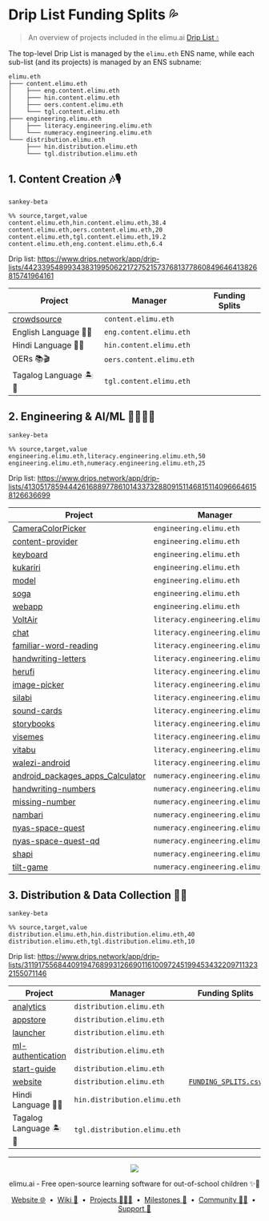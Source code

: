 # Drip List Funding Splits 💦

> An overview of projects included in the elimu.ai [Drip List 💧](https://www.drips.network/app/drip-lists/41305178594442616889778610143373288091511468151140966646158126636698)

The top-level Drip List is managed by the `elimu.eth` ENS name, while each sub-list (and its projects) is managed by an ENS subname:
```
elimu.eth
├─── content.elimu.eth
│    ├─── eng.content.elimu.eth
│    ├─── hin.content.elimu.eth
│    ├─── oers.content.elimu.eth
│    └─── tgl.content.elimu.eth
├─── engineering.elimu.eth
│    ├─── literacy.engineering.elimu.eth
│    └─── numeracy.engineering.elimu.eth
└─── distribution.elimu.eth
     ├─── hin.distribution.elimu.eth
     └─── tgl.distribution.elimu.eth
```

## 1. Content Creation 🎶🎙️

```mermaid
sankey-beta

%% source,target,value
content.elimu.eth,hin.content.elimu.eth,38.4
content.elimu.eth,oers.content.elimu.eth,20
content.elimu.eth,tgl.content.elimu.eth,19.2
content.elimu.eth,eng.content.elimu.eth,6.4
```

Drip list: https://www.drips.network/app/drip-lists/44233954899343831995062217275215737681377860849646413826815741964161

| Project | Manager | Funding Splits |
| --- | --- | --- |
| [crowdsource](https://github.com/elimu-ai/crowdsource) | `content.elimu.eth` |  |
| English Language 🍔🏈 | `eng.content.elimu.eth` |  |
| Hindi Language 🏏🐯 | `hin.content.elimu.eth` |  |
| OERs 📚🎬 | `oers.content.elimu.eth` |  |
| Tagalog Language 🏝️🦎 | `tgl.content.elimu.eth` |  |

## 2. Engineering & AI/ML 👩🏽‍💻📱

```mermaid
sankey-beta

%% source,target,value
engineering.elimu.eth,literacy.engineering.elimu.eth,50
engineering.elimu.eth,numeracy.engineering.elimu.eth,25
```

Drip list: https://www.drips.network/app/drip-lists/41305178594442616889778610143373288091511468151140966646158126636699

| Project | Manager | Funding Splits |
| --- | --- | --- |
| [CameraColorPicker](https://github.com/elimu-ai/CameraColorPicker) | `engineering.elimu.eth` |  |
| [content-provider](https://github.com/elimu-ai/content-provider) | `engineering.elimu.eth` |  |
| [keyboard](https://github.com/elimu-ai/keyboard) | `engineering.elimu.eth` |  |
| [kukariri](https://github.com/elimu-ai/kukariri) | `engineering.elimu.eth` |  |
| [model](https://github.com/elimu-ai/model) | `engineering.elimu.eth` |  |
| [soga](https://github.com/elimu-ai/soga) | `engineering.elimu.eth` |  |
| [webapp](https://github.com/elimu-ai/webapp) | `engineering.elimu.eth` | [`FUNDING_SPLITS.csv`](https://github.com/elimu-ai/webapp/blob/main/FUNDING_SPLITS.csv) |
| [VoltAir](https://github.com/elimu-ai/VoltAir) | `literacy.engineering.elimu.eth` |  |
| [chat](https://github.com/elimu-ai/chat) | `literacy.engineering.elimu.eth` |  |
| [familiar-word-reading](https://github.com/elimu-ai/familiar-word-reading) | `literacy.engineering.elimu.eth` |  |
| [handwriting-letters](https://github.com/elimu-ai/handwriting-letters) | `literacy.engineering.elimu.eth` |  |
| [herufi](https://github.com/elimu-ai/herufi) | `literacy.engineering.elimu.eth` |  |
| [image-picker](https://github.com/elimu-ai/image-picker) | `literacy.engineering.elimu.eth` |  |
| [silabi](https://github.com/elimu-ai/silabi) | `literacy.engineering.elimu.eth` |  |
| [sound-cards](https://github.com/elimu-ai/sound-cards) | `literacy.engineering.elimu.eth` |  |
| [storybooks](https://github.com/elimu-ai/storybooks) | `literacy.engineering.elimu.eth` |  |
| [visemes](https://github.com/elimu-ai/visemes) | `literacy.engineering.elimu.eth` |  |
| [vitabu](https://github.com/elimu-ai/vitabu) | `literacy.engineering.elimu.eth` |  |
| [walezi-android](https://github.com/elimu-ai/walezi-android) | `literacy.engineering.elimu.eth` |  |
| [android_packages_apps_Calculator](https://github.com/elimu-ai/android_packages_apps_Calculator) | `numeracy.engineering.elimu.eth` |  |
| [handwriting-numbers](https://github.com/elimu-ai/handwriting-numbers) | `numeracy.engineering.elimu.eth` |  |
| [missing-number](https://github.com/elimu-ai/missing-number) | `numeracy.engineering.elimu.eth` |  |
| [nambari](https://github.com/elimu-ai/nambari) | `numeracy.engineering.elimu.eth` |  |
| [nyas-space-quest](https://github.com/elimu-ai/nyas-space-quest) | `numeracy.engineering.elimu.eth` |  |
| [nyas-space-quest-qd](https://github.com/elimu-ai/nyas-space-quest-qd) | `numeracy.engineering.elimu.eth` |  |
| [shapi](https://github.com/elimu-ai/shapi) | `numeracy.engineering.elimu.eth` |  |
| [tilt-game](https://github.com/elimu-ai/tilt-game) | `numeracy.engineering.elimu.eth` |  |

## 3. Distribution & Data Collection 🛵💨

```mermaid
sankey-beta

%% source,target,value
distribution.elimu.eth,hin.distribution.elimu.eth,40
distribution.elimu.eth,tgl.distribution.elimu.eth,10
```

Drip list: https://www.drips.network/app/drip-lists/31191755684409194768993126690116100972451994534322097113232155071146

| Project | Manager | Funding Splits |
| --- | --- | --- |
| [analytics](https://github.com/elimu-ai/analytics) | `distribution.elimu.eth` |  |
| [appstore](https://github.com/elimu-ai/appstore) | `distribution.elimu.eth` |  |
| [launcher](https://github.com/elimu-ai/launcher) | `distribution.elimu.eth` |  |
| [ml-authentication](https://github.com/elimu-ai/ml-authentication) | `distribution.elimu.eth` |  |
| [start-guide](https://github.com/elimu-ai/start-guide) | `distribution.elimu.eth` |  |
| [website](https://github.com/elimu-ai/website) | `distribution.elimu.eth` | [`FUNDING_SPLITS.csv`](https://github.com/elimu-ai/website/blob/main/FUNDING_SPLITS.csv) |
| Hindi Language 🏏🐯 | `hin.distribution.elimu.eth` |  |
| Tagalog Language 🏝️🦎 | `tgl.distribution.elimu.eth` |  |

---

<p align="center">
  <img src="https://github.com/elimu-ai/webapp/blob/main/src/main/webapp/static/img/logo-text-256x78.png" />
</p>
<p align="center">
  elimu.ai - Free open-source learning software for out-of-school children ✨🚀
</p>
<p align="center">
  <a href="https://elimu.ai">Website 🌐</a>
  &nbsp;•&nbsp;
  <a href="https://github.com/elimu-ai/wiki#readme">Wiki 📃</a>
  &nbsp;•&nbsp;
  <a href="https://github.com/orgs/elimu-ai/projects?query=is%3Aopen">Projects 👩🏽‍💻</a>
  &nbsp;•&nbsp;
  <a href="https://github.com/elimu-ai/wiki/milestones">Milestones 🎯</a>
  &nbsp;•&nbsp;
  <a href="https://github.com/elimu-ai/wiki#open-source-community">Community 👋🏽</a>
  &nbsp;•&nbsp;
  <a href="https://www.drips.network/app/drip-lists/41305178594442616889778610143373288091511468151140966646158126636698">Support 💜</a>
</p>

